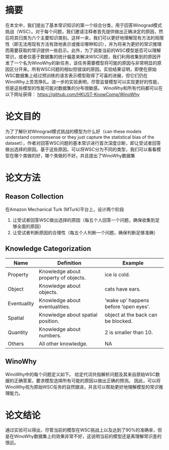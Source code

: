 # 摘要
在本文中，我们提出了基本常识知识的第一个综合分类，用于回答Winograd模式挑战（WSC）。对于每个问题，我们邀请注释者首先提供做出正确决定的原因，然后将其归类为六个主要知识类别。这样一来，我们可以更好地理解现有方法的局限性（即无法用现有方法有效地表示或推论哪种知识），并为将来为更好的常识推理而需要获取的常识提供一些启示。此外，为了调查当前的WSC模型是否可以理解常识，或者仅基于数据集的统计偏差来解决WSC问题，我们利用收集到的原因开发了一个名为WinoWhy的新任务，该任务需要模型将可能的原因与非常明显的原因区分开来。所有WSC问题的相似但错误的原因。实验结果证明，即使在原始WSC数据集上经过预训练的语言表示模型取得了可喜的进展，但它们仍在WinoWhy上苦苦挣扎。进一步的实验表明，尽管监督模型可以实现更好的性能，但是这些模型的性能可能对数据集的分布很敏感。 WinoWhy和所有代码都可以在以下网址获得： https://github.com/HKUST-KnowComp/WinoWhy

# 论文目的
为了了解针对Winograd模式挑战的模型为什么好（can these models understand commonsense or they just capture the statistical bias of the dataset），作者对回答WSC问题的基本常识进行首次深度诊断，即让受试者回答做出选择的原因。基于这些原因，可以将WSC分为不同的类型，我们可以看看模型在哪个类做的好，哪个类做的不好。并且提出了WinoWhy数据集

# 论文方法
## Reason Collection
在Amazon Mechanical Turk (MTurk)平台上，设计两个阶段
1. 让受试者回答WSC做出选择的原因（每五个人回答一个问题，确保收集到足够全面的原因）
2. 让受试者判断原因的合理性（每五个人判断一个问题，确保判断足够准确）

## Knowledge Categorization

| Name | Definition |  Example |
|  ----  | ----  | ----  | 
| Property | Knowledge about property of objects. | ice is cold. |
| Object | Knowledge about objects. | cats have ears.|
| Eventuality | Knowledge about eventualities. | ‘wake up’ happens before ‘open eyes’.|
| Spatial | Knowledge about spatial position.| object at the back can be blocked. |
| Quantity | Knowledge about numbers. | 2 is smaller than 10. | 
| Others | All other knowledge. | NA | 

## WinoWhy
WinoWhy中的每个问题定义如下。 给定代词共指解析问题及其来自原始WSC数据的正确答案，要求模型选择所有可能的原因以做出正确的预测。 因此，可以将WinoWhy视为原始WSC任务的自然跟进，并且可以帮助更好地理解模型的常识推理能力。

# 论文结论
通过实验可以得出，尽管当前的模型在WSC挑战上以及达到了90%的准确率，但是在WinoWhy数据集上的效果非常不好，这说明当前的模型还是离理解常识差的很远。

